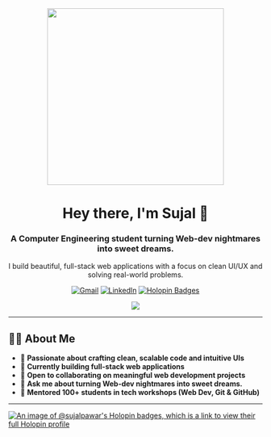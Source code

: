 <div align="center"> <img src="https://user-images.githubusercontent.com/22107794/139580686-887df369-edb8-4bc8-b607-4fbf6d7e4866.gif" height="350px"> <h1>Hey there, I'm Sujal 👋</h1> <h3>A Computer Engineering student turning Web-dev nightmares into sweet dreams.</h3> <p>I build beautiful, full-stack web applications with a focus on clean UI/UX and solving real-world problems.</p> </div> <p align="center"> <a href="mailto:sujalpawar00007@gmail.com"><img src="https://img.shields.io/badge/Gmail-D14836?style=for-the-badge&logo=gmail&logoColor=white" alt="Gmail"></a> <a href="https://linkedin.com/in/sujal-pawar"><img src="https://img.shields.io/badge/LinkedIn-0077B5?style=for-the-badge&logo=linkedin&logoColor=white" alt="LinkedIn"></a> <a href="https://holopin.io/@sujalpawar"><img src="https://img.shields.io/badge/Holopin-0077B5?style=for-the-badge&logo=holopin&logoColor=white&labelColor=1d1d1d" alt="Holopin Badges"></a> </p>

<p align="center">
  <a href="https://skillicons.dev">
    <img src="https://skillicons.dev/icons?i=react,js,html,css,java,nodejs,express,mongodb,next,git,github,figma&perline=6" />
  </a>
</p>

---


<h2>👨‍💻 About Me</h2>



-   🚀 **Passionate about crafting clean, scalable code and intuitive UIs**
-   🔭 **Currently building full-stack web applications**
-   👯 **Open to collaborating on meaningful web development projects**
-   💬 **Ask me about turning Web-dev nightmares into sweet dreams.**
-   ‍🏫 **Mentored 100+ students in tech workshops (Web Dev, Git & GitHub)**



---

  
[![An image of @sujalpawar's Holopin badges, which is a link to view their full Holopin profile](https://holopin.me/sujalpawar)](https://holopin.io/@sujalpawar)
<!--
**sujal-pawar/sujal-pawar** is a ✨ _special_ ✨ repository because its `README.md` (this file) appears on your GitHub profile.

Here are some ideas to get you started:

- 🔭 I’m currently working on ...
- 🌱 I’m currently learning ...
- 👯 I’m looking to collaborate on ...
- 🤔 I’m looking for help with ...
- 💬 Ask me about ...
- 📫 How to reach me: ...
- 😄 Pronouns: ...
- ⚡ Fun fact: ...
-->
